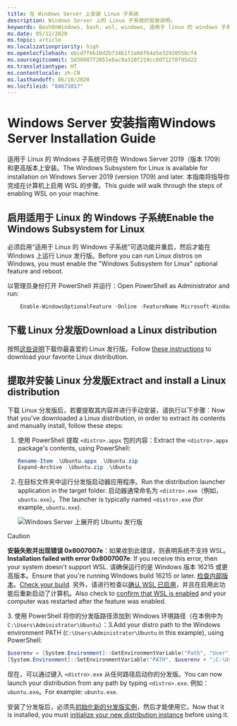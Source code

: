 ```yaml
---
title: 在 Windows Server 上安装 Linux 子系统
description: Windows Server 上的 Linux 子系统的安装说明。
keywords: BashOnWindows, bash, wsl, windows, 适用于 linux 的 windows 子系统, windowssubsystem, ubuntu, windows server
ms.date: 05/12/2020
ms.topic: article
ms.localizationpriority: high
ms.openlocfilehash: ebcd7f6b10d2b734b1f2a66f64a5e3292855bcf4
ms.sourcegitcommit: 5d3898772851e6ac9a310f219cc0d71278f95d22
ms.translationtype: HT
ms.contentlocale: zh-CN
ms.lasthandoff: 06/10/2020
ms.locfileid: "84671017"
---
```

# <a name="windows-server-installation-guide"></a><span data-ttu-id="d0a1d-104">Windows Server 安装指南</span><span class="sxs-lookup"><span data-stu-id="d0a1d-104">Windows Server Installation Guide</span></span>

<span data-ttu-id="d0a1d-105">适用于 Linux 的 Windows 子系统可供在 Windows Server 2019（版本 1709）和更高版本上安装。</span><span class="sxs-lookup"><span data-stu-id="d0a1d-105">The Windows Subsystem for Linux is available for installation on Windows Server 2019 (version 1709) and later.</span></span> <span data-ttu-id="d0a1d-106">本指南将指导你完成在计算机上启用 WSL 的步骤。</span><span class="sxs-lookup"><span data-stu-id="d0a1d-106">This guide will walk through the steps of enabling WSL on your machine.</span></span>

## <a name="enable-the-windows-subsystem-for-linux"></a><span data-ttu-id="d0a1d-107">启用适用于 Linux 的 Windows 子系统</span><span class="sxs-lookup"><span data-stu-id="d0a1d-107">Enable the Windows Subsystem for Linux</span></span>

<span data-ttu-id="d0a1d-108">必须启用“适用于 Linux 的 Windows 子系统”可选功能并重启，然后才能在 Windows 上运行 Linux 发行版。</span><span class="sxs-lookup"><span data-stu-id="d0a1d-108">Before you can run Linux distros on Windows, you must enable the "Windows Subsystem for Linux" optional feature and reboot.</span></span>

<span data-ttu-id="d0a1d-109">以管理员身份打开 PowerShell 并运行：</span><span class="sxs-lookup"><span data-stu-id="d0a1d-109">Open PowerShell as Administrator and run:</span></span>

```powershell
    Enable-WindowsOptionalFeature -Online -FeatureName Microsoft-Windows-Subsystem-Linux

```

## <a name="download-a-linux-distribution"></a><span data-ttu-id="d0a1d-110">下载 Linux 分发版</span><span class="sxs-lookup"><span data-stu-id="d0a1d-110">Download a Linux distribution</span></span>

<span data-ttu-id="d0a1d-111">按照[这些说明](install-manual.md)下载你最喜爱的 Linux 发行版。</span><span class="sxs-lookup"><span data-stu-id="d0a1d-111">Follow [these instructions](install-manual.md) to download your favorite Linux distribution.</span></span>

## <a name="extract-and-install-a-linux-distribution"></a><span data-ttu-id="d0a1d-112">提取并安装 Linux 分发版</span><span class="sxs-lookup"><span data-stu-id="d0a1d-112">Extract and install a Linux distribution</span></span>

<span data-ttu-id="d0a1d-113">下载 Linux 分发版后，若要提取其内容并进行手动安装，请执行以下步骤：</span><span class="sxs-lookup"><span data-stu-id="d0a1d-113">Now that you've downloaded a Linux distribution, in order to extract its contents and manually install, follow these steps:</span></span>

1. <span data-ttu-id="d0a1d-114">使用 PowerShell 提取 `<distro>.appx` 包的内容：</span><span class="sxs-lookup"><span data-stu-id="d0a1d-114">Extract the `<distro>.appx` package's contents, using PowerShell:</span></span>

    ```powershell
    Rename-Item .\Ubuntu.appx .\Ubuntu.zip
    Expand-Archive .\Ubuntu.zip .\Ubuntu
    ```

2. <span data-ttu-id="d0a1d-115">在目标文件夹中运行分发版启动器应用程序。</span><span class="sxs-lookup"><span data-stu-id="d0a1d-115">Run the distribution launcher application in the target folder.</span></span> <span data-ttu-id="d0a1d-116">启动器通常命名为 `<distro>.exe`（例如，`ubuntu.exe`）。</span><span class="sxs-lookup"><span data-stu-id="d0a1d-116">The launcher is typically named `<distro>.exe` (for example, `ubuntu.exe`).</span></span>

    ![Windows Server 上展开的 Ubuntu 发行版](media/server-appx-expand.png)

> [!CAUTION]
> <span data-ttu-id="d0a1d-118">**安装失败并出现错误 0x8007007e**：如果收到此错误，则表明系统不支持 WSL。</span><span class="sxs-lookup"><span data-stu-id="d0a1d-118">**Installation failed with error 0x8007007e**: If you receive this error, then your system doesn't support WSL.</span></span> <span data-ttu-id="d0a1d-119">请确保运行的是 Windows 版本 16215 或更高版本。</span><span class="sxs-lookup"><span data-stu-id="d0a1d-119">Ensure that you're running Windows build 16215 or later.</span></span> <span data-ttu-id="d0a1d-120">[检查内部版本](troubleshooting.md#check-your-build-number)。</span><span class="sxs-lookup"><span data-stu-id="d0a1d-120">[Check your build](troubleshooting.md#check-your-build-number).</span></span> <span data-ttu-id="d0a1d-121">另外，请进行检查以[确认 WSL 已启用](troubleshooting.md#confirm-wsl-is-enabled)，并且在启用此功能后重新启动了计算机。</span><span class="sxs-lookup"><span data-stu-id="d0a1d-121">Also check to [confirm that WSL is enabled](troubleshooting.md#confirm-wsl-is-enabled) and your computer was restarted after the feature was enabled.</span></span>  

<span data-ttu-id="d0a1d-122">3. 使用 PowerShell 将你的分发版路径添加到 Windows 环境路径（在本例中为 `C:\Users\Administrator\Ubuntu`）：</span><span class="sxs-lookup"><span data-stu-id="d0a1d-122">3.Add your distro path to the Windows environment PATH (`C:\Users\Administrator\Ubuntu` in this example), using PowerShell:</span></span>

```powershell
$userenv = [System.Environment]::GetEnvironmentVariable("Path", "User")
[System.Environment]::SetEnvironmentVariable("PATH", $userenv + ";C:\Users\Administrator\Ubuntu", "User")
```

<span data-ttu-id="d0a1d-123">现在，可以通过键入 `<distro>.exe` 从任何路径启动你的分发版。</span><span class="sxs-lookup"><span data-stu-id="d0a1d-123">You can now launch your distribution from any path by typing `<distro>.exe`.</span></span> <span data-ttu-id="d0a1d-124">例如： `ubuntu.exe`。</span><span class="sxs-lookup"><span data-stu-id="d0a1d-124">For example: `ubuntu.exe`.</span></span>

<span data-ttu-id="d0a1d-125">安装了分发版后，必须先[初始化新的分发版实例](initialize-distro.md)，然后才能使用它。</span><span class="sxs-lookup"><span data-stu-id="d0a1d-125">Now that it is installed, you must [initialize your new distribution instance](initialize-distro.md) before using it.</span></span>
